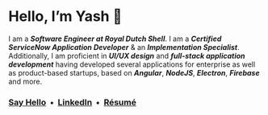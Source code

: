 # Hello, I’m Yash 👋

I am a ***Software Engineer at Royal Dutch Shell***. I am a ***Certified ServiceNow Application Developer*** & an ***Implementation Specialist***. Additionally, I am proficient in ***UI/UX design*** and ***full-stack application development*** having developed several applications for enterprise as well as product-based startups, based on ***Angular***, ***NodeJS***, ***Electron***, ***Firebase*** and more.

### [Say Hello](mailto:hi@yashanand.dev) &nbsp;•&nbsp; [LinkedIn](https://www.linkedin.com/in/yashanand1910/) &nbsp;•&nbsp; [Résumé](https://resume.yashanand.dev) 
